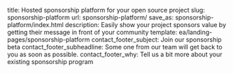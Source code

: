 title: Hosted sponsorship platform for your open source project
slug: sponsorship-platform
url: sponsorship-platform/
save_as: sponsorship-platform/index.html
description: Easily show your project sponsors value by getting their message in front of your community
template: ea/landing-pages/sponsorship-platform
contact_footer_subject: Join our sponsorship beta
contact_footer_subheadline: Some one from our team will get back to you as soon as possible.
contact_footer_why: Tell us a bit more about your existing sponsorship program
